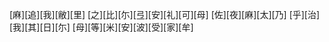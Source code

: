 [麻][追][我][敝][里] [之][比][尓][弖][安][礼][可][母] [佐][夜][麻][太][乃] [乎][治][我][其][日][尓] [母][等][米][安][波][受][家][牟]
